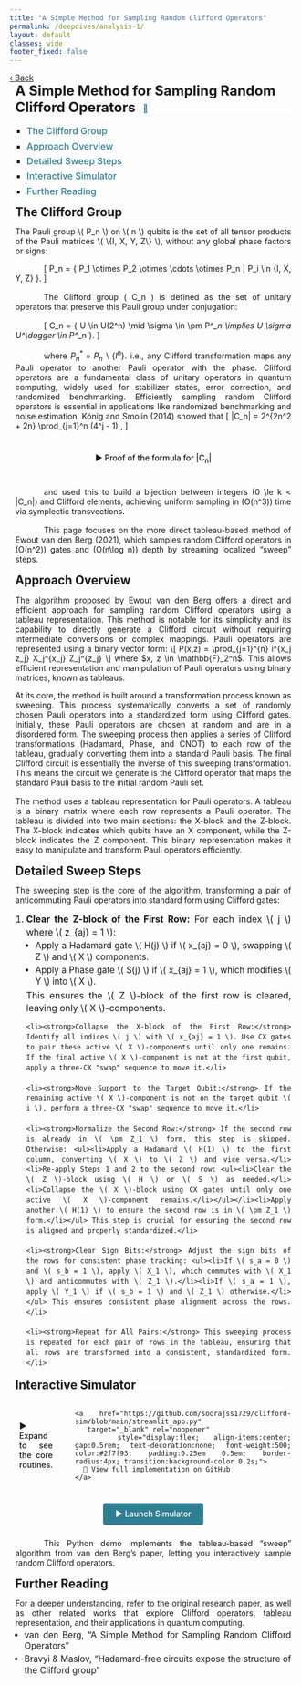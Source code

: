```yaml
---
title: "A Simple Method for Sampling Random Clifford Operators"
permalink: /deepdives/analysis-1/
layout: default
classes: wide
footer_fixed: false
---
```


<!-- Top Navigation Bar (Empty but maintaining design consistency) -->
<div class="learning-topnav">
  <a href="/deepdives/">‹ Back</a>
</div>

<!-- Main Content Style -->
<!-- Main Content Style (Updated) -->
<style>
/* Text blocks: no longer indent every first line */
.text-block {
    margin-left: 2%;
    margin-right: 2%;
    text-align: justify;
    margin-bottom: 1rem;
}

/* Only paragraphs get the 50px indent */
.text-block p {
    text-indent: 50px;
    margin-bottom: 1rem;
}

/* Main Title Style */
h1 {
    all: unset;
    display: block;
    font-size: 1.5rem;
    font-weight: bold;
    text-align: left;
    margin-left: 2%;
    margin-right: 2%;
    margin-bottom: 1rem;
    border-bottom: 0.5px solid #f5f5f5;
}

/* Subheading Styles (Aligned Same as Main Title) */
h2, h3, h4, h5, h6 {
    display: block;
    font-size: 1.3rem;
    font-weight: bold;
    text-align: left;
    margin-left: 0%;
    margin-right: 2%;
    margin-top: 0;           /* remove default top margin */
    margin-bottom: 0.8rem;   /* controlled bottom margin */
    text-indent: 0;
    border-bottom: 0.5px solid #f5f5f5;
}

/* Compact List Styling */
.text-block ol {
    margin-left: 0;
    padding-left: 1.2rem;
    line-height: 1.5;
    margin-bottom: 0.5rem;
}

.text-block ol li {
    margin-bottom: 0.3rem;
    line-height: 1.4;
    font-size: 1rem;
}

/* Sub-lists */
.text-block ul {
    margin-top: 0.2rem;
    margin-bottom: 0.2rem;
    padding-left: 1rem;
    list-style-type: disc;
}

.text-block ul li {
    margin-bottom: 0.2rem;
    font-size: 0.95rem;
    line-height: 1.3;
    text-indent: 0;
}

/* TOC Container Styling */
#toc-container {
    margin-left: 2%;
    margin-right: 2%;
    margin-bottom: 0.5rem;   /* reduced gap below TOC */
}

#toc-container ul {
    list-style-type: square;
    padding-left: 20px;
}

#toc-container li {
    margin-bottom: 0.4rem;
    font-size: 1rem;
}

#toc-container a {
    text-decoration: none;
    color: #2f7f93;
    font-weight: 500;
    transition: color 0.3s;
}

#toc-container a:hover {
    color: #1a5e73;
    text-decoration: underline;
}
.subtitle {
  margin-left: 2%;
  margin-right: 2%;
  font-size: 0.9rem;
  color: #555;
  margin-bottom: 1.5rem;
}
.subtitle a {
  color: #2f7f93;
  text-decoration: none;
}
.subtitle a:hover {
  text-decoration: underline;
}
#further-reading {
  margin-bottom: 3rem;
}
.text-block p.no-indent {
  text-indent: 0;
}
</style>



<!-- Main Heading -->
<h1>
  A Simple Method for Sampling Random Clifford Operators
  <a href="https://doi.org/10.1109/QCE52317.2021.00021"
     target="_blank" rel="noopener"
     title="E. van den Berg et al., IEEE Quantum Comput. Eng. (2021)."
     style="font-size:0.6em; margin-left:0.5em; vertical-align:middle; color:#2f7f93; text-decoration:none;">
    📄
  </a>
</h1>

<!-- Table of Contents -->
<div id="toc-container">
  <ul>
    <li><a href="#clifford">The Clifford Group</a></li>
    <li><a href="#algorithm-outline">Approach Overview</a></li>
    <li><a href="#sweep">Detailed Sweep Steps</a></li>
    <li><a href="#code-simulation">Interactive Simulator</a></li>
    <li><a href="#further-reading">Further Reading</a></li>
  </ul>
</div>

<div id="clifford" class="text-block">
  <h2>The Clifford Group</h2>
The Pauli group \( P_n \) on \( n \) qubits is the set of all tensor products of the Pauli matrices \( \{I, X, Y, Z\} \), without any global phase factors or signs:

\[
P_n = \{ P_1 \otimes P_2 \otimes \cdots \otimes P_n | P_i \in \{I, X, Y, Z\} \}.
\]

The Clifford group \( C_n \) is defined as the set of unitary operators that preserve this Pauli group under conjugation:

\[
C_n = \{ U \in U(2^n) \mid \sigma \in \pm P^*_n \implies U \sigma U^\dagger \in P^*_n \}.
\]

where $P^*_n=P_n\backslash\{I^n\}$. i.e., any Clifford transformation maps any Pauli operator to another Pauli operator with the phase. Clifford operators are a fundamental class of unitary operators in quantum computing, widely used for stabilizer states, error correction, and randomized benchmarking. Efficiently sampling random Clifford operators is essential in applications like randomized benchmarking and noise estimation. König and Smolin (2014) showed that
  \[
    |C_n| = 2^{2n^2 + 2n} \prod_{j=1}^n (4^j - 1)\,,
  \]

<div style="margin: 2rem 0; width: 100%;">
  <details style="width: 100%;">
    <summary style="
      display: block;
      text-align: center;
      font-weight: 500;
      cursor: pointer;
      padding: 0.5em 0;
    ">
      ▶️ Proof of the formula for |C<sub>n</sub>|
    </summary>
    <div style="
      padding: 0.75rem 1rem;
      background: #f9f9f9;
      border-left: 3px solid #2f7f93;
      margin-top: 0.5rem;
      width: 100%;
    ">
      The subgroup \( C_{n-1} \) of the Clifford group \( C_n \) is the set of Clifford transformations that leave the last pair \( (X_n, Z_n) \) fixed. The group \( C_n \) is structured as a union of cosets of \( C_{n-1} \), with each coset corresponding to a distinct way of transforming \( (X_n, Z_n) \). 

The operator \( X_n \) can be mapped to any of \( \pm P_n^* \), the set of signed Pauli operators excluding the identity, providing \( 2(4^n - 1) \) distinct choices. Given a specific \( X_n \in \pm P_n^* \), the operator \( Z_n \) must be chosen from the subset of \( \pm P_n^* \) that anti-commutes with \( X_n \). Since each non-identity Pauli operator anti-commutes with exactly half of the signed Pauli operators, this yields \( 4^n \) independent choices for \( Z_n \). These choices are independent because selecting \( X_n \) does not restrict the subsequent choice of \( Z_n \). The total number of ways to assign \( (X_n, Z_n) \) is thus 

\[
2(4^n - 1) 4^n.
\]

Each of these assignments corresponds to a distinct coset of \( C_{n-1} \) in \( C_n \) because each distinct assignment of \( (X_n, Z_n) \) defines a unique transformation of these operators, creating a new way to extend \( C_{n-1} \) to \( C_n \). Since \( C_{n-1} \) is defined as transformations that leave \( (X_n, Z_n) \) fixed, any change in \( (X_n, Z_n) \) defines a transformation not covered by \( C_{n-1} \). Cosets are, by definition, disjoint subsets that partition \( C_n \). As a result, each unique assignment of \( (X_n, Z_n) \) generates a new set of transformations, forming a distinct coset of \( C_{n-1} \). Therefore, the total number of cosets of $C_{n-1}$ in $C_{n}$ is:

\[
[C_n : C_{n-1}] = 2(4^n - 1) 4^n
\]

According to Lagrange's Theorem in group theory, the size of a group \( G \) is the product of the size of any of its subgroups \( H \) and the number of distinct cosets of \( H \) in \( G \). Applying this to the Clifford group \( C_n \), with \( C_{n-1} \) as the subgroup that leaves \( (X_n, Z_n) \) fixed, we have:

\[
|C_n| = [C_n : C_{n-1}] |C_{n-1}|
\]

Therefore, the size of the Clifford group \( C_n \) is:

\begin{align}
|C_n| &= 2(4^n - 1) 4^n |C_{n-1}|\\
&=\prod_{j=1}^n 2(4^j - 1) 4^j\\
&=2^{n^2+2n}\prod_{j=1}^n (4^j-1)
\end{align}

    </div>
  </details>
</div>


and used this to build a bijection between integers \(0 \le k < |C_n|\) and Clifford elements, achieving uniform sampling in \(O(n^3)\) time via symplectic transvections.

  This page focuses on the more direct tableau-based method of Ewout van den Berg (2021), which samples random Clifford operators in \(O(n^2)\) gates and \(O(n\log n)\) depth by streaming localized “sweep” steps.
</div>

<!-- The Approach in This Page -->
<div id="algorithm-outline" class="text-block">
  <h2>Approach Overview</h2>
The algorithm proposed by Ewout van den Berg offers a direct and efficient approach for sampling random Clifford operators using a tableau representation. This method is notable for its simplicity and its capability to directly generate a Clifford circuit without requiring intermediate conversions or complex mappings.
Pauli operators are represented using a binary vector form:
\[ P(x,z) = \prod_{j=1}^{n} i^{x_j z_j} X_j^{x_j} Z_j^{z_j} \]
where $x, z \in \mathbb{F}_2^n$. This allows efficient representation and manipulation of Pauli operators using binary matrices, known as tableaus.
<p class="no-indent">At its core, the method is built around a transformation process known as sweeping. This process systematically converts a set of randomly chosen Pauli operators into a standardized form using Clifford gates. Initially, these Pauli operators are chosen at random and are in a disordered form. The sweeping process then applies a series of Clifford transformations (Hadamard, Phase, and CNOT) to each row of the tableau, gradually converting them into a standard Pauli basis. The final Clifford circuit is essentially the inverse of this sweeping transformation. This means the circuit we generate is the Clifford operator that maps the standard Pauli basis to the initial random Pauli set.</p>
<p class="no-indent">The method uses a tableau representation for Pauli operators. A tableau is a binary matrix where each row represents a Pauli operator. The tableau is divided into two main sections: the X-block and the Z-block. The X-block indicates which qubits have an X component, while the Z-block indicates the Z component. This binary representation makes it easy to manipulate and transform Pauli operators efficiently.</p>
</div>

<!-- Sweep Step: Derivation (Compact, No Line Breaks) -->
<div id="sweep" class="text-block">
  <h2>Detailed Sweep Steps</h2>
The sweeping step is the core of the algorithm, transforming a pair of anticommuting Pauli operators into standard form using Clifford gates:
  <ol>
    <li><strong>Clear the Z-block of the First Row:</strong> For each index \( j \) where \( z_{aj} = 1 \): <ul><li>Apply a Hadamard gate \( H(j) \) if \( x_{aj} = 0 \), swapping \( Z \) and \( X \) components.</li><li>Apply a Phase gate \( S(j) \) if \( x_{aj} = 1 \), which modifies \( Y \) into \( X \).</li></ul> This ensures the \( Z \)-block of the first row is cleared, leaving only \( X \)-components.</li>
    
    <li><strong>Collapse the X-block of the First Row:</strong> Identify all indices \( j \) with \( x_{aj} = 1 \). Use CX gates to pair these active \( X \)-components until only one remains. If the final active \( X \)-component is not at the first qubit, apply a three-CX "swap" sequence to move it.</li>
    
    <li><strong>Move Support to the Target Qubit:</strong> If the remaining active \( X \)-component is not on the target qubit \( i \), perform a three-CX "swap" sequence to move it.</li>
    
    <li><strong>Normalize the Second Row:</strong> If the second row is already in \( \pm Z_1 \) form, this step is skipped. Otherwise: <ul><li>Apply a Hadamard \( H(1) \) to the first column, converting \( X \) to \( Z \) and vice versa.</li><li>Re-apply Steps 1 and 2 to the second row: <ul><li>Clear the \( Z \)-block using \( H \) or \( S \) as needed.</li><li>Collapse the \( X \)-block using CX gates until only one active \( X \)-component remains.</li></ul></li><li>Apply another \( H(1) \) to ensure the second row is in \( \pm Z_1 \) form.</li></ul> This step is crucial for ensuring the second row is aligned and properly standardized.</li>
    
    <li><strong>Clear Sign Bits:</strong> Adjust the sign bits of the rows for consistent phase tracking: <ul><li>If \( s_a = 0 \) and \( s_b = 1 \), apply \( X_1 \), which commutes with \( X_1 \) and anticommutes with \( Z_1 \).</li><li>If \( s_a = 1 \), apply \( Y_1 \) if \( s_b = 1 \) and \( Z_1 \) otherwise.</li></ul> This ensures consistent phase alignment across the rows.</li>
    
    <li><strong>Repeat for All Pairs:</strong> This sweeping process is repeated for each pair of rows in the tableau, ensuring that all rows are transformed into a consistent, standardized form.</li>
  </ol>
</div>


<div id="code-simulation" class="text-block">
  <h2>Interactive Simulator</h2>

  <!-- toolbox: key-functions toggle + GitHub link side by side -->
  <div id="sim-tools" style="display:flex; align-items:center; gap:1rem; margin:1rem 0;">
    <details style="margin:0;">
      <summary style="display:flex; align-items:center; gap:0.5rem; font-weight:500; cursor:pointer; padding:0.25em 0.5em; border-radius:4px; transition:background-color 0.2s;">
        ▶️ Expand to see the core routines.
      </summary>
      <pre><code>def anticom_rows_gen(k):
    """Generate two random binary rows that anticommute."""
    found = False
    while not found:
        r1 = np.random.randint(0, 2, size=2*k+1)
        r2 = np.random.randint(0, 2, size=2*k+1)
        ip = (r1[::2] @ r2[1::2] + r1[1::2] @ r2[::2]) % 2
        if ip == 1:
            found = True
    return r1, r2

def clear_z_block(row, k, sx, sz, gates):
    """Clear the Z-block of one row using H or S gates."""
    for j in range(k):
        if sz[row, j]:
            if not sx[row, j]:
                gates.append(("h", j))
                sx[:, j], sz[:, j] = sz[:, j].copy(), sx[:, j].copy()
            else:
                gates.append(("s", j))
                sz[:, j] ^= sx[:, j]

def sweep_x_to_pivot(row, k, sx, sz, gates):
    """Collapse all X’s in the row down to a single pivot via CX gates."""
    J = [j for j in range(k) if sx[row, j]]
    while len(J) > 1:
        a, b = J[0], J[1]
        gates.append(("cx", a, b))
        sx[:, b] ^= sx[:, a]
        J = J[2:] + ([a] if len(J) % 2 else [])
    if J and J[0] != 0:
        for (c, t) in [(0, J[0]), (J[0], 0), (0, J[0])]:
            gates.append(("cx", c, t))
            sx[:, t] ^= sx[:, c]
</code></pre>
    </details>

    <a href="https://github.com/soorajss1729/clifford-sim/blob/main/streamlit_app.py"
       target="_blank" rel="noopener"
       style="display:flex; align-items:center; gap:0.5rem; text-decoration:none; font-weight:500; color:#2f7f93; padding:0.25em 0.5em; border-radius:4px; transition:background-color 0.2s;">
      📂 View full implementation on GitHub
    </a>
  </div>

  <!-- primary call-to-action -->
  <div style="text-align:center; margin:1.5rem 0;">
    <a href="https://soorajss1729-clifford-sim-streamlit-app-baqysj.streamlit.app"
       target="_blank" rel="noopener"
       style="display:inline-block; padding:0.75em 1.5em; background:#2f7f93; color:#fff; border-radius:4px; font-weight:500; text-decoration:none;">
      ▶️ Launch Simulator
    </a>
  </div>

This Python demo implements the tableau‐based “sweep” algorithm from van den Berg’s paper, letting you interactively sample random Clifford operators.
</div>




<!-- Further Reading -->
<div id="further-reading" class="text-block">
  <h3>Further Reading</h3>
For a deeper understanding, refer to the original research paper, as well as other related works that explore Clifford operators, tableau representation, and their applications in quantum computing.
  <ul>
    <li><a href="https://doi.org/10.1109/QCE52317.2021.00021" target="_blank" style="text-decoration: none;">van den Berg, “A Simple Method for Sampling Random Clifford Operators”</a></li>
    <li><a href="https://arxiv.org/abs/2003.09412" target="_blank" style="text-decoration: none;">Bravyi & Maslov, “Hadamard-free circuits expose the structure of the Clifford group”</a></li>
  </ul>
</div>


